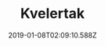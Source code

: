 ---
title: Kvelertak
artist: Kvelertak
date: 2019-01-08T02:09:10.588Z
cover: kvelertak.jpg
styles:
  - Black Metal
  - Punk Hardcore
links:
  spotify: https://play.spotify.com/album/0ZXN0qG6FHl9B319gtXULF
  youtube: https://music.youtube.com/playlist?list=OLAK5uy_mz2y5s96P7Y42PwLEQsmkNPLA4qeqFSww
  applemusic: https://itunes.apple.com/us/album/kvelertak-deluxe-edition/471191045?uo=4
  soundcloud: ""
  bandcamp: ""
  googleplay: https://play.google.com/music/m/Blhvsbmyrufaz6qcjfht7qja2hy?signup_if_needed=1
  deezer: https://www.deezer.com/album/12750220
---